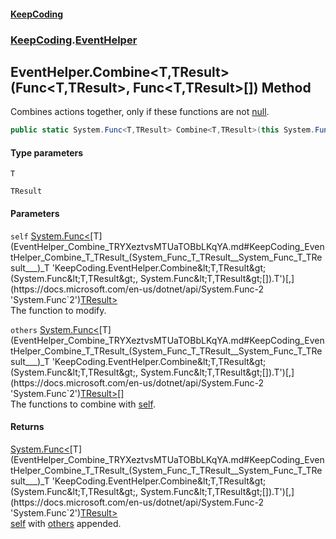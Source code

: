 #### [KeepCoding](index.md 'index')
### [KeepCoding](KeepCoding.md 'KeepCoding').[EventHelper](EventHelper.md 'KeepCoding.EventHelper')
## EventHelper.Combine&lt;T,TResult&gt;(Func&lt;T,TResult&gt;, Func&lt;T,TResult&gt;[]) Method
Combines actions together, only if these functions are not [null](https://docs.microsoft.com/en-us/dotnet/csharp/language-reference/keywords/null 'https://docs.microsoft.com/en-us/dotnet/csharp/language-reference/keywords/null').  
```csharp
public static System.Func<T,TResult> Combine<T,TResult>(this System.Func<T,TResult> self, params System.Func<T,TResult>[] others);
```
#### Type parameters
<a name='KeepCoding_EventHelper_Combine_T_TResult_(System_Func_T_TResult__System_Func_T_TResult___)_T'></a>
`T`  
  
<a name='KeepCoding_EventHelper_Combine_T_TResult_(System_Func_T_TResult__System_Func_T_TResult___)_TResult'></a>
`TResult`  
  
#### Parameters
<a name='KeepCoding_EventHelper_Combine_T_TResult_(System_Func_T_TResult__System_Func_T_TResult___)_self'></a>
`self` [System.Func&lt;](https://docs.microsoft.com/en-us/dotnet/api/System.Func-2 'System.Func`2')[T](EventHelper_Combine_TRYXeztvsMTUaTOBbLKqYA.md#KeepCoding_EventHelper_Combine_T_TResult_(System_Func_T_TResult__System_Func_T_TResult___)_T 'KeepCoding.EventHelper.Combine&lt;T,TResult&gt;(System.Func&lt;T,TResult&gt;, System.Func&lt;T,TResult&gt;[]).T')[,](https://docs.microsoft.com/en-us/dotnet/api/System.Func-2 'System.Func`2')[TResult](EventHelper_Combine_TRYXeztvsMTUaTOBbLKqYA.md#KeepCoding_EventHelper_Combine_T_TResult_(System_Func_T_TResult__System_Func_T_TResult___)_TResult 'KeepCoding.EventHelper.Combine&lt;T,TResult&gt;(System.Func&lt;T,TResult&gt;, System.Func&lt;T,TResult&gt;[]).TResult')[&gt;](https://docs.microsoft.com/en-us/dotnet/api/System.Func-2 'System.Func`2')  
The function to modify.
  
<a name='KeepCoding_EventHelper_Combine_T_TResult_(System_Func_T_TResult__System_Func_T_TResult___)_others'></a>
`others` [System.Func&lt;](https://docs.microsoft.com/en-us/dotnet/api/System.Func-2 'System.Func`2')[T](EventHelper_Combine_TRYXeztvsMTUaTOBbLKqYA.md#KeepCoding_EventHelper_Combine_T_TResult_(System_Func_T_TResult__System_Func_T_TResult___)_T 'KeepCoding.EventHelper.Combine&lt;T,TResult&gt;(System.Func&lt;T,TResult&gt;, System.Func&lt;T,TResult&gt;[]).T')[,](https://docs.microsoft.com/en-us/dotnet/api/System.Func-2 'System.Func`2')[TResult](EventHelper_Combine_TRYXeztvsMTUaTOBbLKqYA.md#KeepCoding_EventHelper_Combine_T_TResult_(System_Func_T_TResult__System_Func_T_TResult___)_TResult 'KeepCoding.EventHelper.Combine&lt;T,TResult&gt;(System.Func&lt;T,TResult&gt;, System.Func&lt;T,TResult&gt;[]).TResult')[&gt;](https://docs.microsoft.com/en-us/dotnet/api/System.Func-2 'System.Func`2')[[]](https://docs.microsoft.com/en-us/dotnet/api/System.Array 'System.Array')  
The functions to combine with [self](EventHelper_Combine_TRYXeztvsMTUaTOBbLKqYA.md#KeepCoding_EventHelper_Combine_T_TResult_(System_Func_T_TResult__System_Func_T_TResult___)_self 'KeepCoding.EventHelper.Combine&lt;T,TResult&gt;(System.Func&lt;T,TResult&gt;, System.Func&lt;T,TResult&gt;[]).self').
  
#### Returns
[System.Func&lt;](https://docs.microsoft.com/en-us/dotnet/api/System.Func-2 'System.Func`2')[T](EventHelper_Combine_TRYXeztvsMTUaTOBbLKqYA.md#KeepCoding_EventHelper_Combine_T_TResult_(System_Func_T_TResult__System_Func_T_TResult___)_T 'KeepCoding.EventHelper.Combine&lt;T,TResult&gt;(System.Func&lt;T,TResult&gt;, System.Func&lt;T,TResult&gt;[]).T')[,](https://docs.microsoft.com/en-us/dotnet/api/System.Func-2 'System.Func`2')[TResult](EventHelper_Combine_TRYXeztvsMTUaTOBbLKqYA.md#KeepCoding_EventHelper_Combine_T_TResult_(System_Func_T_TResult__System_Func_T_TResult___)_TResult 'KeepCoding.EventHelper.Combine&lt;T,TResult&gt;(System.Func&lt;T,TResult&gt;, System.Func&lt;T,TResult&gt;[]).TResult')[&gt;](https://docs.microsoft.com/en-us/dotnet/api/System.Func-2 'System.Func`2')  
[self](EventHelper_Combine_TRYXeztvsMTUaTOBbLKqYA.md#KeepCoding_EventHelper_Combine_T_TResult_(System_Func_T_TResult__System_Func_T_TResult___)_self 'KeepCoding.EventHelper.Combine&lt;T,TResult&gt;(System.Func&lt;T,TResult&gt;, System.Func&lt;T,TResult&gt;[]).self') with [others](EventHelper_Combine_TRYXeztvsMTUaTOBbLKqYA.md#KeepCoding_EventHelper_Combine_T_TResult_(System_Func_T_TResult__System_Func_T_TResult___)_others 'KeepCoding.EventHelper.Combine&lt;T,TResult&gt;(System.Func&lt;T,TResult&gt;, System.Func&lt;T,TResult&gt;[]).others') appended.
